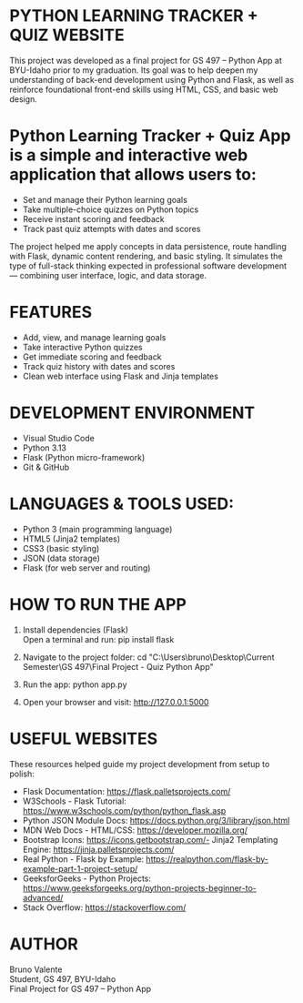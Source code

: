# PYTHON LEARNING TRACKER + QUIZ WEBSITE

This project was developed as a final project for GS 497 – Python App at BYU-Idaho prior to my graduation. 
Its goal was to help deepen my understanding of back-end development using Python and Flask, 
as well as reinforce foundational front-end skills using HTML, CSS, and basic web design.

# Python Learning Tracker + Quiz App is a simple and interactive web application that allows users to:
- Set and manage their Python learning goals
- Take multiple-choice quizzes on Python topics
- Receive instant scoring and feedback
- Track past quiz attempts with dates and scores

The project helped me apply concepts in data persistence, route handling with Flask, 
dynamic content rendering, and basic styling. It simulates the type of full-stack thinking expected 
in professional software development — combining user interface, logic, and data storage.


# FEATURES

- Add, view, and manage learning goals  
- Take interactive Python quizzes  
- Get immediate scoring and feedback  
- Track quiz history with dates and scores  
- Clean web interface using Flask and Jinja templates  


# DEVELOPMENT ENVIRONMENT

- Visual Studio Code
- Python 3.13
- Flask (Python micro-framework)
- Git & GitHub

# LANGUAGES & TOOLS USED:

- Python 3 (main programming language)
- HTML5 (Jinja2 templates)
- CSS3 (basic styling)
- JSON (data storage)
- Flask (for web server and routing)


# HOW TO RUN THE APP

1. Install dependencies (Flask)  
   Open a terminal and run:
   pip install flask

2. Navigate to the project folder:
   cd "C:\Users\bruno\Desktop\Current Semester\GS 497\Final Project - Quiz Python App"

3. Run the app:
   python app.py

4. Open your browser and visit:
   http://127.0.0.1:5000


# USEFUL WEBSITES

These resources helped guide my project development from setup to polish:

- Flask Documentation: https://flask.palletsprojects.com/
- W3Schools - Flask Tutorial: https://www.w3schools.com/python/python_flask.asp
- Python JSON Module Docs: https://docs.python.org/3/library/json.html
- MDN Web Docs - HTML/CSS: https://developer.mozilla.org/
- Bootstrap Icons: https://icons.getbootstrap.com/- Jinja2 Templating Engine: https://jinja.palletsprojects.com/
- Real Python - Flask by Example: https://realpython.com/flask-by-example-part-1-project-setup/
- GeeksforGeeks - Python Projects: https://www.geeksforgeeks.org/python-projects-beginner-to-advanced/
- Stack Overflow: https://stackoverflow.com/


# AUTHOR

Bruno Valente  
Student, GS 497, BYU-Idaho  
Final Project for GS 497 – Python App
